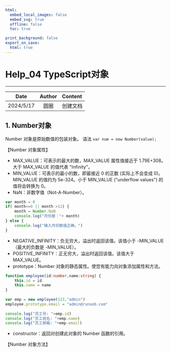 ```yaml
---
html:
  embed_local_images: false
  embed_svg: true
  offline: false
  toc: true

print_background: false
export_on_save:
  html: true
---
```

# Help_04 TypeScript对象
---
| Date | Author | Content |
| :-----: | :--: | :------- |
| 2024/5/17 | 圆圈 | 创建文档 |
## 1. Number对象
Number 对象是原始数值的包装对象。
语法
`var num = new Number(value);`

【Number 对象属性】
- MAX_VALUE：可表示的最大的数，MAX_VALUE 属性值接近于 1.79E+308。大于 MAX_VALUE 的值代表 "Infinity"。
- MIN_VALUE：可表示的最小的数，即最接近 0 的正数 (实际上不会变成 0)。MIN_VALUE 的值约为 5e-324。小于 MIN_VALUE ("underflow values") 的值将会转换为 0。
- NaN：非数字值（Not-A-Number）。
```typescript
var month = 0 
if( month<=0 || month >12) { 
    month = Number.NaN 
    console.log("月份是："+ month) 
} else { 
    console.log("输入月份数值正确。") 
}
```
- NEGATIVE_INFINITY：负无穷大，溢出时返回该值。该值小于 -MIN_VALUE（最大的负数是 -MIN_VALUE）。
- POSITIVE_INFINITY：正无穷大，溢出时返回该值。该值大于 MAX_VALUE。
- prototype：Number 对象的静态属性。使您有能力向对象添加属性和方法。
```typescript
function employee(id:number,name:string) { 
    this.id = id 
    this.name = name 
} 
 
var emp = new employee(123,"admin") 
employee.prototype.email = "admin@runoob.com" 
 
console.log("员工号: "+emp.id) 
console.log("员工姓名: "+emp.name) 
console.log("员工邮箱: "+emp.email)
```
- constructor：返回对创建此对象的 Number 函数的引用。

【Number 对象方法】
